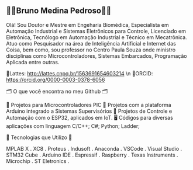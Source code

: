 ## 👩‍💻Bruno Medina Pedroso👩‍💻

Olá! Sou Doutor e Mestre em Engeharia Biomédica, Especialista em Automação Industrial e Sistemas Eletrônicos para Controle, Licenciado em Eletrônica, Tecnólogo em Automação Industrial e Técnico em Mecatrônica. Atuo como Pesquisador na área de Inteligência Artificial e Internet das Coisa, bem como, sou professor no Centro Paula Souza onde ministro disciplinas como Microcontroladores, Sistemas Embarcados, Programação Aplicada entre outras.

📑️Lattes: http://lattes.cnpq.br/1563691654603214 \n
📑️ORCID: https://orcid.org/0000-0003-0378-6056

🗂️ O que você encontra no meu Github 🗂️

🤖 Projetos para Microcontroladores PIC 
🤖 Projetos com a plataforma Arduino integrado a Sistemas Supervisórios
🤖 Projetos de Controle e Automação com o ESP32, aplicados em IoT.
🖥️ Códigos para diversas aplicações com linguagem C/C++; C#; Python; Ladder; 


🌟 Tecnologias que Utilizo 🌟

MPLAB X . XC8 . Proteus . Indusoft . Anaconda . VSCode . Visual Studio . STM32 Cube . Arduino IDE . Espressif . Raspberry . Texas Instruments . Microchip . ST Eletronics .


<!---
drbrunomp/drbrunomp is a ✨ special ✨ repository because its `README.md` (this file) appears on your GitHub profile.
You can click the Preview link to take a look at your changes.
--->
